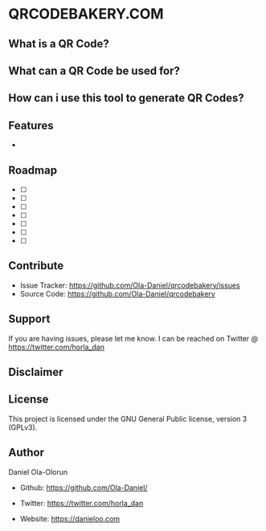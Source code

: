 QRCODEBAKERY.COM
========



What is a QR Code?
-------------------------





What can a QR Code be used for?
-------------------------------
 



How can i use this tool to generate QR Codes?
-------------------------------------------




Features
--------

-



Roadmap
-------


- [ ] 
- [ ] 
- [ ] 
- [ ] 
- [ ] 
- [ ] 
- [ ] 


Contribute
----------

- Issue Tracker: https://github.com/Ola-Daniel/qrcodebakery/issues 
- Source Code: https://github.com/Ola-Daniel/qrcodebakery 

Support
-------

If you are having issues, please let me know.
I can be reached on Twitter @ https://twitter.com/horla_dan 

Disclaimer
----------



License
-------

This project is licensed under the GNU General Public license, version 3 (GPLv3).



Author
------


Daniel Ola-Olorun



- Github: https://github.com/Ola-Daniel/

- Twitter: https://twitter.com/horla_dan  

- Website: https://danieloo.com 
